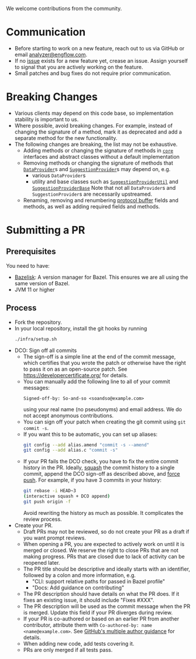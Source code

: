 We welcome contributions from the community.

# Communication
- Before starting to work on a new feature, reach out to us via GitHub or email
    <analyzer@engflow.com>.
- If no [issue](/bazel_invocation_analyzer/issues) exists for a new feature yet, crease an issue.
  Assign yourself to signal that you are actively working on the feature.
- Small patches and bug fixes do not require prior communication.

# Breaking Changes
- Various clients may depend on this code base, so implementation stability is important to us.
- Where possible, avoid breaking changes. For example, instead of changing the signature of a
  method, mark it as deprecated and add a separate method for the new functionality.
- The following changes are breaking, the list may not be exhaustive.
    - Adding methods or changing the signature of methods in [`core`][1] interfaces and abstract
      classes without a default implementation
    - Removing methods or changing the signature of methods that [`DataProvider`][2]s and
      [`SuggestionProvider`][3]s may depend on, e.g.
        - various `DataProvider`s
        - utility and base classes such as [`SuggestionProviderUtil`][4] and
          [`SuggestionProviderBase`][5]
      Note that not all `DataProvider`s and `SuggestionProvider`s are necessarily upstreamed.
    - Renaming, removing and renumbering [protocol buffer][6] fields and methods, as well as adding
      required fields and methods.

# Submitting a PR
## Prerequisites

You need to have:
- [Bazelisk][7]: A version manager for Bazel. This ensures we
  are all using the same version of Bazel.
- JVM 11 or higher

## Process
- Fork the repository.
- In your local repository, install the git hooks by running
    ```bash
    ./infra/setup.sh
    ```
- DCO: Sign off all commits
    - The sign-off is a simple line at the end of the commit message, which certifies that you wrote
      the patch or otherwise have the right to pass it on as an open-source patch. See
      <https://developercertificate.org/> for details.
    - You can manually add the following line to all of your commit messages:
      ```text
      Signed-off-by: So-and-so <soandso@example.com>
      ```
      using your real name (no pseudonyms) and email address. We do not accept anonymous
      contributions.
    - You can sign off your patch when creating the git commit using `git commit -s`.
    - If you want this to be automatic, you can set up aliases:
      ```bash
      git config --add alias.amend "commit -s --amend"
      git config --add alias.c "commit -s"
      ```
    - If your PR fails the DCO check, you have to fix the entire commit history in the PR. Ideally,
      [squash][8] the commit history to a single commit, append the DCO sign-off as described above,
      and [force push][9]. For example, if you have 3 commits
      in your history:
      ```bash
      git rebase -i HEAD~3
      (interactive squash + DCO append)
      git push origin -f
      ```
      Avoid rewriting the history as much as possible. It complicates the review process.
- Create your PR.
    - Draft PRs may not be reviewed, so do not create your PR as a draft if you want prompt reviews.
    - When opening a PR, you are expected to actively work on until it is merged or closed. We
        reserve the right to close PRs that are not making progress. PRs that are closed due to lack
        of activity can be reopened later.
    - The PR title should be descriptive and ideally starts with an identifier, followed by a colon
        and more information, e.g.
        - "CLI: support relative paths for passed in Bazel profile"
        - "Docs: Add guidance on contributing"
    - The PR description should have details on what the PR does. If it fixes an existing issue, it
        should include "Fixes #XXX".
    - The PR description will be used as the commit message when the PR is merged. Update this field
        if your PR diverges during review.
    - If your PR is co-authored or based on an earlier PR from another contributor, attribute them
      with `Co-authored-by: name <name@example.com>`. See [GitHub's multiple author guidance][10]
      for details.
    - When adding new code, add tests covering it.
    - PRs are only merged if all tests pass.

[1]: /tree/main/analyzer/java/com/engflow/bazel/invocation/analyzer/core
[2]: /blob/main/analyzer/java/com/engflow/bazel/invocation/analyzer/core/DataProvider.java
[3]: /blob/main/analyzer/java/com/engflow/bazel/invocation/analyzer/core/SuggestionProvider.java
[4]: /blob/main/analyzer/java/com/engflow/bazel/invocation/analyzer/suggestionproviders/SuggestionProviderUtil.java
[5]: /blob/main/analyzer/java/com/engflow/bazel/invocation/analyzer/suggestionproviders/SuggestionProviderBase.java
[6]: /blob/main/proto/bazel_invocation_analyzer.proto
[7]: https://github.com/bazelbuild/bazelisk
[8]: https://gitready.com/advanced/2009/02/10/squashing-commits-with-rebase
[9]: https://git-scm.com/docs/git-push#Documentation/git-push.txt--f
[10]: https://docs.github.com/en/pull-requests/committing-changes-to-your-project/creating-and-editing-commits/creating-a-commit-with-multiple-authors
